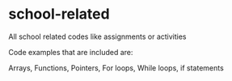 # school-related
All school related codes like assignments or activities

Code examples that are included are:

Arrays,
Functions,
Pointers,
For loops,
While loops, if statements
